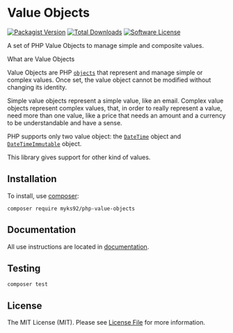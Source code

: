 # Value Objects

[![Packagist Version](https://poser.pugx.org/myks92/php-value-objects/v/stable.png)](https://packagist.org/packages/myks92/php-value-objects
) [![Total Downloads](https://poser.pugx.org/myks92/php-value-objects/v/unstable.png)](https://packagist.org/packages/myks92/php-value-objects
) [![Software License](https://poser.pugx.org/myks92/php-value-objects/license)](LICENSE.md)

A set of PHP Value Objects to manage simple and composite values.

What are Value Objects

Value Objects are PHP [`objects`](http://php.net/manual/en/language.types.object.php) that represent and manage simple or complex values. Once set, the value object cannot
 be modified without changing its identity.

Simple value objects represent a simple value, like an email. Complex value objects represent complex values, that, in order to really represent a value, need more than one value, like a price that needs an amount and a currency to be understandable and have a sense.

PHP supports only two value object: the [`DateTime`](https://www.php.net/manual/en/class.datetime.php) object and
 [`DateTimeImmutable`](https://www.php.net/manual/ru/class.datetimeimmutable.php) object.

This library gives support for other kind of values.
   
## Installation

To install, use [composer](https://getcomposer.org):
```
composer require myks92/php-value-objects
```

## Documentation

All use instructions are located in [documentation](./docs/readme.md).

## Testing

```
composer test
```

## License

The MIT License (MIT). Please see [License File](LICENSE.md) for more information.